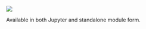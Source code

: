 ![](https://boskovicgroup.semaphoreci.com/badges/bottchercomplexity.svg)

Available in both Jupyter and standalone module form. 
